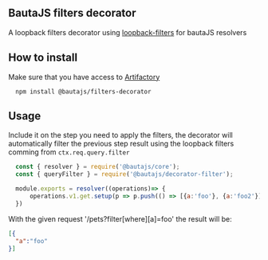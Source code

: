 ## BautaJS filters decorator

A loopback filters decorator using [loopback-filters][1] for bautaJS resolvers


## How to install

Make sure that you have access to [Artifactory][2]

```console
  npm install @bautajs/filters-decorator
```


## Usage

Include it on the step you need to apply the filters, the decorator will automatically filter the previous step result using
the loopback filters comming from `ctx.req.query.filter`

```js
  const { resolver } = require('@bautajs/core');
  const { queryFilter } = require('@bautajs/decorator-filter');

  module.exports = resolver((operations)=> {
      operations.v1.get.setup(p => p.push(() => [{a:'foo'}, {a:'foo2'}]).push(queryFilter))
  })
```

With the given request '/pets?filter[where][a]=foo' the result will be:

```json
[{
  "a":"foo"
}]
```

[1]: https://github.com/strongloop/loopback-filters

[2]: https://axags.jfrog.io/axags/api/npm/virtual-bcn-node/
